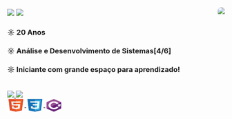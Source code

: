 ## <img src="https://img.shields.io/badge/Hello Everyone! My Name is Luckas Peres!-43FAD8?style=for-the-badge" target="_blank"> <img src="https://img.shields.io/badge/You're Welcome for my GitPage! 👋-43CAD8?style=for-the-badge" target="_blank"> <img align="right" height="150" style="border-radius:50px;" src="https://user-images.githubusercontent.com/97205232/184692887-9cdd8709-f656-4a69-bc11-d60cd29871c5.jpg">

<h3>☼ 20 Anos</h3>
<h3>☼ Análise e Desenvolvimento de Sistemas[4/6]</h3>
<h3>☼ Iniciante com grande espaço para aprendizado!</h3>


#

<div>
  <a href="https://github.com/Luckmaiqui">
  <img height="180em" src="https://github-readme-stats.vercel.app/api?username=Luckmaiqui&show_icons=true&theme=dracula&include_all_commits=true&count_private=true"/>
  <img height="180em" src="https://github-readme-stats.vercel.app/api/top-langs/?username=Luckmaiqui&layout=compact&langs_count=7&theme=dracula"/>
</div>

<div>
  <img align="center" alt="Enghel-HTML" height="30" width="40" src="https://raw.githubusercontent.com/devicons/devicon/master/icons/html5/html5-original.svg">
  <img align="center" alt="Enghel-CSS" height="30" width="40" src="https://raw.githubusercontent.com/devicons/devicon/master/icons/css3/css3-original.svg">
  <img align="center" alt="Enghel-Csharp" height="30" width="40" src="https://raw.githubusercontent.com/devicons/devicon/master/icons/csharp/csharp-original.svg">
</div>
